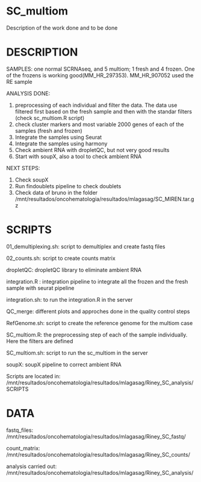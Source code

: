 # SC_multiom
Description of the work done and to be done

# DESCRIPTION

SAMPLES: one normal SCRNAseq, and 5 multiom; 1 fresh and 4 frozen. One of the frozens is working good(MM_HR_297353). MM_HR_907052 used the RE sample

ANALYSIS DONE: 
  01. preprocessing of each individual and filter the data. The data use filtered first based on the fresh sample and then with the standar filters (check sc_multiom.R script)
  2. check cluster markers and most variable 2000 genes of each of the samples (fresh and frozen)
  3. Integrate the samples using Seurat
  4. Integrate the samples using harmony
  5. Check ambient RNA with dropletQC, but not very good results
  6. Start with soupX, also a tool to check ambient RNA

NEXT STEPS: 
  1. Check soupX
  2. Run findoublets pipeline to check doublets
  3. Check data of bruno in the folder /mnt/resultados/oncohematologia/resultados/mlagasag/SC_MIREN.tar.gz
  
  # SCRIPTS
  
  01_demultiplexing.sh: script to demultiplex and create fastq files
  
  02_counts.sh: script to create counts matrix
  
  dropletQC: dropletQC  library to eliminate ambient RNA
  
  integration.R : integration pipeline to integrate all the frozen and the fresh sample with seurat pipeline
  
  integration.sh: to run the integration.R in the server
  
  QC_merge: different plots and approches done in the quality control steps
  
  RefGenome.sh: script to create the reference genome for the multiom case
  
  SC_multiom.R: the preprocessing step of each of the sample individually. Here the filters are defined
  
  SC_multiom.sh: script to run the sc_multiom in the server
  
  soupX: soupX pipeline to correct ambient RNA

  Scripts are located in: /mnt/resultados/oncohematologia/resultados/mlagasag/Riney_SC_analysis/SCRIPTS
 
 # DATA
 fastq_files: /mnt/resultados/oncohematologia/resultados/mlagasag/Riney_SC_fastq/
 
 count_matrix: /mnt/resultados/oncohematologia/resultados/mlagasag/Riney_SC_counts/
 
 analysis carried out: /mnt/resultados/oncohematologia/resultados/mlagasag/Riney_SC_analysis/
